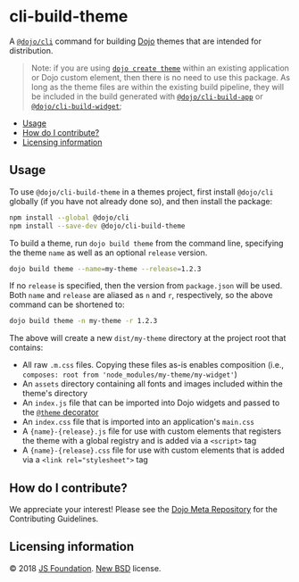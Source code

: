 # cli-build-theme

A [`@dojo/cli`](https://github.com/dojo/cli) command for building [Dojo](https://dojo.io) themes that are intended for distribution.

>Note: if you are using [ `dojo create theme`](https://github.com/dojo/cli-create-theme) within an existing application or Dojo custom element, then there is no need to use this package. As long as the theme files are within the existing build pipeline, they will be included in the build generated with [`@dojo/cli-build-app`](https://github.com/dojo/cli-build-app) or [`@dojo/cli-build-widget`](https://github.com/dojo/cli-build-widget);

- [Usage](#usage)
- [How do I contribute?](#how-do-i-contribute)
- [Licensing information](#licensing-information)

## Usage

To use `@dojo/cli-build-theme` in a themes project, first install `@dojo/cli` globally (if you have not already done so), and then install the package:

```bash
npm install --global @dojo/cli
npm install --save-dev @dojo/cli-build-theme
```

To build a theme, run `dojo build theme` from the command line, specifying the theme `name` as well as an optional `release` version.

```bash
dojo build theme --name=my-theme --release=1.2.3
```

If no `release` is specified, then the version from `package.json` will be used. Both `name` and `release` are aliased as `n` and `r`, respectively, so the above command can be shortened to:

```bash
dojo build theme -n my-theme -r 1.2.3
```

The above will create a new `dist/my-theme` directory at the project root that contains:

- All raw `.m.css` files. Copying these files as-is enables composition (i.e., `composes: root from 'node_modules/my-theme/my-widget'`)
- An `assets` directory containing all fonts and images included within the theme's directory
- An `index.js` file that can be imported into Dojo widgets and passed to the [`@theme` decorator](https://github.com/dojo/framework/blob/master/src/widget-core/README.md#styling--theming)
- An `index.css` file that is imported into an application's `main.css`
- A `{name}-{release}.js` file for use with custom elements that registers the theme with a global registry and is added via a `<script>` tag
- A `{name}-{release}.css` file for use with custom elements that is added via a `<link rel="stylesheet">` tag

## How do I contribute?

We appreciate your interest! Please see the [Dojo Meta Repository](https://github.com/dojo/meta#readme) for the Contributing Guidelines.

## Licensing information

© 2018 [JS Foundation](https://js.foundation/). [New BSD](http://opensource.org/licenses/BSD-3-Clause) license.
